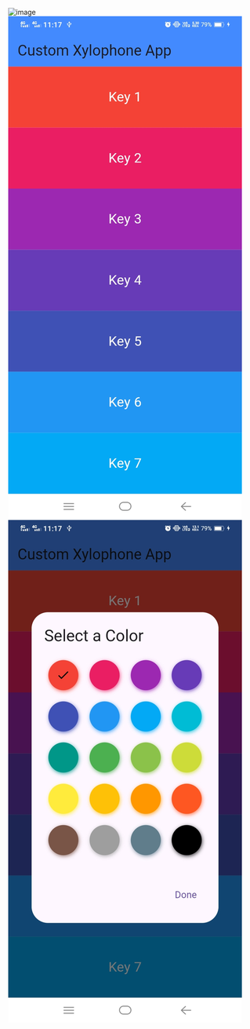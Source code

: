 ![image](assets/xy1.gif)
![Alt text](/images/Screenshot_20241008_111734.jpg)
![Alt text](/images/Screenshot_20241008_111746.jpg)

